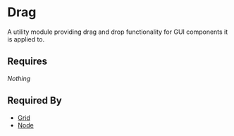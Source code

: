 # Drag

A utility module providing drag and drop functionality for GUI components it is applied to.

## Requires

*Nothing*

## Required By

- [Grid](../grid/grid.md)
- [Node](../node/node.md)
